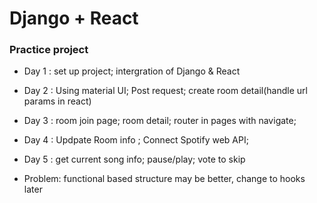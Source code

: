 # Django + React

### Practice project

- Day 1 : set up project; intergration of Django & React
- Day 2 : Using material UI; Post request; create room detail(handle url params in react)
- Day 3 : room join page; room detail; router in pages with navigate;
- Day 4 :  Updpate Room info ; Connect Spotify web API;
- Day 5 : get current song info; pause/play; vote to skip

- Problem:  functional based structure may be better, change to hooks later
